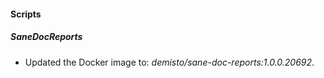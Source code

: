 
#### Scripts
##### SaneDocReports
- Updated the Docker image to: *demisto/sane-doc-reports:1.0.0.20692*.

